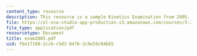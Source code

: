 ```yaml
---
content_type: resource
description: This resource is a sample Kinetics Examination from 2005.
file: https://ol-ocw-studio-app-production.s3.amazonaws.com/courses/3-205-thermodynamics-and-kinetics-of-materials-fall-2006/f6e171802ccbc5d304763c9e59c04bb5_exam2005.pdf
file_type: application/pdf
resourcetype: Document
title: exam2005.pdf
uid: f6e17180-2ccb-c5d3-0476-3c9e59c04bb5
---
```

